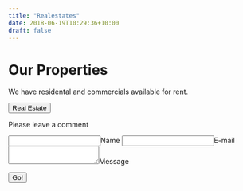 ```yaml
---
title: "Realestates"
date: 2018-06-19T10:29:36+10:00
draft: false
---
```

# Our Properties

We have residental and commercials available for rent.

<button>Real Estate</button>

Please leave a comment

<form method="POST"    action="https://api.staticman.net/v2/entry/anapitalai/staticmaninuse">
  <!--<input name="options[redirect]" type="hidden" value="https://https://pailblog.netlify.com">-->
  <!-- e.g. "2016-01-02-this-is-a-post" -->
  <input name="options[slug]" type="hidden" value="{{ page.slug }}">
  <label><input name="fields[name]" type="text">Name</label>
  <label><input name="fields[email]" type="email">E-mail</label>
  <label><textarea name="fields[message]"></textarea>Message</label>
  
  <button type="submit">Go!</button>
</form>
